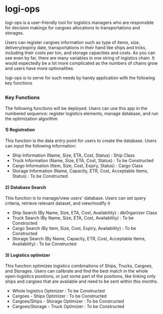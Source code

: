# logi-ops

logi-ops is a user-friendly tool for logistics managers who are responsible for decision makings for cargoes allocations to transportations and storages.

Users can register cargoes information such as type of items, size, delivery/expiriy date, transportations in their hand like ships and trcks, including their costs per ton, and storage capacities and costs. 
As you can see even by far, there are many variables in one string of logistics chain. 
It would expectedly be a lot more complicated as the numbers of chains grow and users have more optionalities.

logi-ops is to serve for such needs by handy application with the following key functions

##
### Key Functions
The following functions will be deployed. Users can use this app in the numbered sequence: register logistics elements, manage database, and run the optimization algorithm 

#### 1) Registration 
   This function is the data entry point for users to create the database. Users can input the following information:
   - Ship Information (Name, Size, ETA, Cost, Status) : Ship Class
   - Truck Information (Name, Size, ETA, Cost, Status) : To be Constructed
   - Cargo Information (Item, Size, Cost, Expiry, Status) : Cargo Class
   - Storage Information (Name, Capacity, ETR, Cost, Acceptable Items, Status) : To be Constructed

#### 2) Database Search
   This function is to manage/view users' database. Users can set query criteria, retrieve relevant dataset, and view/modify it
   - Ship Search (By Name, Size, ETA, Cost, Availability) : dbOrganizer Class 
   - Truck Search (By Name, Size, ETA, Cost, Availability) : To be Constructed
   - Cargo Search (By Item, Size, Cost, Expiry, Availability) : To be Constructed
   - Storage Search (By Name, Capacity, ETR, Cost, Acceptable Items, Availability) : To be Constructed

####  3) Logistics optimizer
   This function optimizes logistics combinations of Ships, Trucks, Cargoes, and Storages. Users can calibrate and find the best match in the whole open-logistics positions, or just some part of the positions, like linking only ships and cargoes that are available and need to be sent within this months.
   - Whole logistics Optimizer : To be Constructed
   - Cargoes - Ships Optimizer : To be Constructed
   - Cargoes/Ships - Storage Optimizer : To be Constructed
   - Cargoes/Storage - Truck Optimizer : To be Constructed

